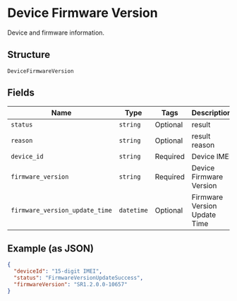 
# Device Firmware Version

Device and firmware information.

## Structure

`DeviceFirmwareVersion`

## Fields

| Name | Type | Tags | Description |
|  --- | --- | --- | --- |
| `status` | `string` | Optional | result |
| `reason` | `string` | Optional | result reason |
| `device_id` | `string` | Required | Device IMEI |
| `firmware_version` | `string` | Required | Device Firmware Version |
| `firmware_version_update_time` | `datetime` | Optional | Firmware Version Update Time |

## Example (as JSON)

```json
{
  "deviceId": "15-digit IMEI",
  "status": "FirmwareVersionUpdateSuccess",
  "firmwareVersion": "SR1.2.0.0-10657"
}
```

